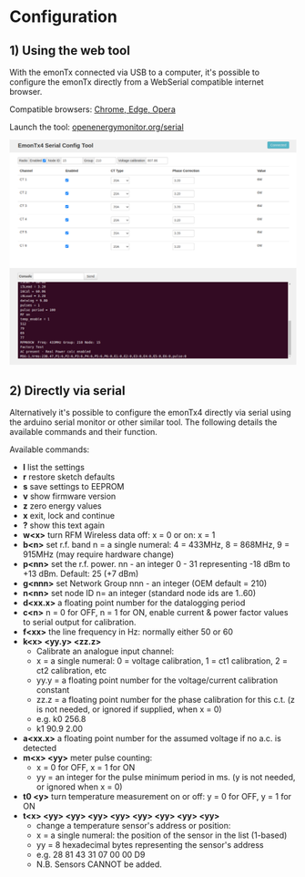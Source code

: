 # Configuration

## 1) Using the web tool

With the emonTx connected via USB to a computer, it's possible to configure the emonTx directly from a WebSerial compatible internet browser. 

Compatible browsers: [Chrome, Edge, Opera](https://developer.mozilla.org/en-US/docs/Web/API/Web_Serial_API#browser_compatibility)

Launch the tool: [openenergymonitor.org/serial](openenergymonitor.org/serial)

![emontx_webserial.png](img/emontx_webserial.png)

## 2) Directly via serial

Alternatively it's possible to configure the emonTx4 directly via serial using the arduino serial monitor or other similar tool. 
The following details the available commands and their function.

Available commands:

- **l** list the settings
- **r** restore sketch defaults
- **s** save settings to EEPROM
- **v** show firmware version
- **z** zero energy values
- **x** exit, lock and continue
- **?** show this text again
- **w\<x\>** turn RFM Wireless data off: x = 0 or on: x = 1
- **b\<n\>** set r.f. band n = a single numeral: 4 = 433MHz, 8 = 868MHz, 9 = 915MHz (may require hardware change)
- **p\<nn\>** set the r.f. power. nn - an integer 0 - 31 representing -18 dBm to +13 dBm. Default: 25 (+7 dBm)
- **g\<nnn\>** set Network Group nnn - an integer (OEM default = 210)
- **n\<nn\>** set node ID n= an integer (standard node ids are 1..60)
- **d\<xx.x\>** a floating point number for the datalogging period
- **c\<n\>** n = 0 for OFF, n = 1 for ON, enable current & power factor values to serial output for calibration.
- **f\<xx\>** the line frequency in Hz: normally either 50 or 60
- **k\<x\> \<yy.y\> \<zz.z\>**
  - Calibrate an analogue input channel:
  - x = a single numeral: 0 = voltage calibration, 1 = ct1 calibration, 2 = ct2 calibration, etc
  - yy.y = a floating point number for the voltage/current calibration constant
  - zz.z = a floating point number for the phase calibration for this c.t. (z is not needed, or ignored if supplied, when x = 0)
  - e.g. k0 256.8
  - k1 90.9 2.00
- **a\<xx.x\>** a floating point number for the assumed voltage if no a.c. is detected
- **m\<x\> \<yy\>** meter pulse counting: 
  - x = 0 for OFF, x = 1 for ON
  - yy = an integer for the pulse minimum period in ms. (y is not needed, or ignored when x = 0)
- **t0 \<y\>** turn temperature measurement on or off: y = 0 for OFF, y = 1 for ON
- **t\<x\> \<yy\> \<yy\> \<yy\> \<yy\> \<yy\> \<yy\> \<yy\> \<yy\>**
  - change a temperature sensor's address or position:
  - x = a single numeral: the position of the sensor in the list (1-based)
  - yy = 8 hexadecimal bytes representing the sensor's address
  - e.g. 28 81 43 31 07 00 00 D9
  - N.B. Sensors CANNOT be added.

